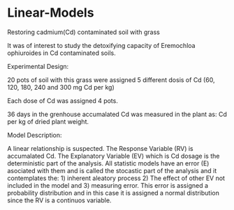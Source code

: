 # Linear-Models
Restoring cadmium(Cd) contaminated soil with grass

It was of interest to study the detoxifying capacity of Eremochloa ophiuroides in Cd contaminated soils. 

Experimental Design:

   20 pots of soil with this grass were assigned 5 different dosis of Cd (60, 120, 180, 240 and 300 mg Cd per kg)

   Each dose of Cd was assigned 4 pots.

   36 days in the grenhouse accumalated Cd was measured in the plant as: Cd per kg of dried plant weight.

  
Model Description:

   A linear relationship is suspected. The Response Variable (RV) is accumalated Cd. The Explanatory Variable (EV)
   which is Cd dosage is the deterministic part of the analysis. All statistic models have an error (E) asociated with them
   and is called the stocastic part of the analysis and it contemplates the: 1) inherent aleatory process 2) The effect of
   other EV not included in the model and 3) measuring error. This error is assigned a probability distribution and in this case
   it is assigned a normal distribution since the RV is a continuos variable. 
